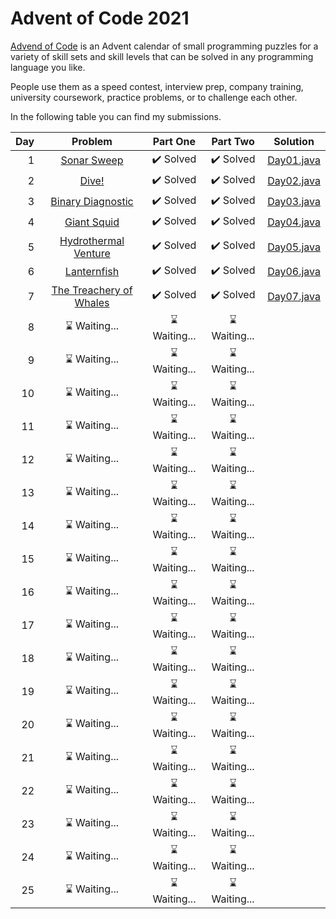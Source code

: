 # Advent of Code 2021
[Advend of Code](https://adventofcode.com/2021) is an Advent calendar of small programming puzzles for a variety of skill sets and skill levels that can be solved in any programming language you like. 

People use them as a speed contest, interview prep, company training, university coursework, practice problems, or to challenge each other.

In the following table you can find my submissions.

| Day | Problem  |  Part One |  Part Two |  Solution  |
| --: |   :-:    |    :-:    |    :-:    |    :-:     |
|  1  | [Sonar Sweep](https://adventofcode.com/2021/day/1)          | :heavy_check_mark: Solved | :heavy_check_mark: Solved  |  [Day01.java](src/main/java/it/frascu/adventofcode/Day01.java)  |
|  2  | [Dive!](https://adventofcode.com/2021/day/2)                | :heavy_check_mark: Solved | :heavy_check_mark: Solved  |  [Day02.java](src/main/java/it/frascu/adventofcode/Day02.java)  |
|  3  | [Binary Diagnostic](https://adventofcode.com/2021/day/3)    | :heavy_check_mark: Solved | :heavy_check_mark: Solved  |  [Day03.java](src/main/java/it/frascu/adventofcode/Day03.java)  |
|  4  | [Giant Squid](https://adventofcode.com/2021/day/4)          | :heavy_check_mark: Solved | :heavy_check_mark: Solved  |  [Day04.java](src/main/java/it/frascu/adventofcode/Day04.java)  |
|  5  | [Hydrothermal Venture](https://adventofcode.com/2021/day/5) | :heavy_check_mark: Solved | :heavy_check_mark: Solved  |  [Day05.java](src/main/java/it/frascu/adventofcode/Day05.java)  |
|  6  | [Lanternfish](https://adventofcode.com/2021/day/6)          | :heavy_check_mark: Solved | :heavy_check_mark: Solved  |  [Day06.java](src/main/java/it/frascu/adventofcode/Day06.java)  |
|  7  | [The Treachery of Whales](https://adventofcode.com/2021/day/7)          | :heavy_check_mark: Solved | :heavy_check_mark: Solved  |  [Day07.java](src/main/java/it/frascu/adventofcode/Day07.java)  |
|  8  | :hourglass: Waiting...       | :hourglass: Waiting...    | :hourglass: Waiting...     |    |
|  9  | :hourglass: Waiting...       | :hourglass: Waiting...    | :hourglass: Waiting...     |    |
| 10  | :hourglass: Waiting...       | :hourglass: Waiting...    | :hourglass: Waiting...     |    |
| 11  | :hourglass: Waiting...       | :hourglass: Waiting...    | :hourglass: Waiting...     |    |
| 12  | :hourglass: Waiting...       | :hourglass: Waiting...    | :hourglass: Waiting...     |    |
| 13  | :hourglass: Waiting...       | :hourglass: Waiting...    | :hourglass: Waiting...     |    |
| 14  | :hourglass: Waiting...       | :hourglass: Waiting...    | :hourglass: Waiting...     |    |
| 15  | :hourglass: Waiting...       | :hourglass: Waiting...    | :hourglass: Waiting...     |    |
| 16  | :hourglass: Waiting...       | :hourglass: Waiting...    | :hourglass: Waiting...     |    |
| 17  | :hourglass: Waiting...       | :hourglass: Waiting...    | :hourglass: Waiting...     |    |
| 18  | :hourglass: Waiting...       | :hourglass: Waiting...    | :hourglass: Waiting...     |    |
| 19  | :hourglass: Waiting...       | :hourglass: Waiting...    | :hourglass: Waiting...     |    |
| 20  | :hourglass: Waiting...       | :hourglass: Waiting...    | :hourglass: Waiting...     |    |
| 21  | :hourglass: Waiting...       | :hourglass: Waiting...    | :hourglass: Waiting...     |    |
| 22  | :hourglass: Waiting...       | :hourglass: Waiting...    | :hourglass: Waiting...     |    |
| 23  | :hourglass: Waiting...       | :hourglass: Waiting...    | :hourglass: Waiting...     |    |
| 24  | :hourglass: Waiting...       | :hourglass: Waiting...    | :hourglass: Waiting...     |    |
| 25  | :hourglass: Waiting...       | :hourglass: Waiting...    | :hourglass: Waiting...     |    |
